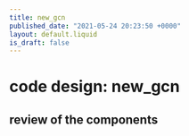 ```yaml
---
title: new_gcn
published_date: "2021-05-24 20:23:50 +0000"
layout: default.liquid
is_draft: false
--- 
```

# code design: new_gcn

## review of the components


